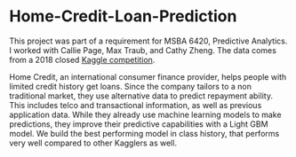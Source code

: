 # Home-Credit-Loan-Prediction

This project was part of a requirement for MSBA 6420, Predictive Analytics. 
I worked with Callie Page, Max Traub, and Cathy Zheng.
The data comes from a 2018 closed [Kaggle competition](https://www.kaggle.com/c/home-credit-default-risk/overview). 

Home Credit, an international consumer finance provider, helps people with limited credit history get loans. 
Since the company tailors to a non traditional market, they use alternative data to predict repayment ability. 
This includes telco and transactional information, as well as previous application data. 
While they already use machine learning models to make predictions, they improve their predictive capabilities with a Light GBM model.
We build the best performing model in class history, that performs very well compared to other Kagglers as well.
